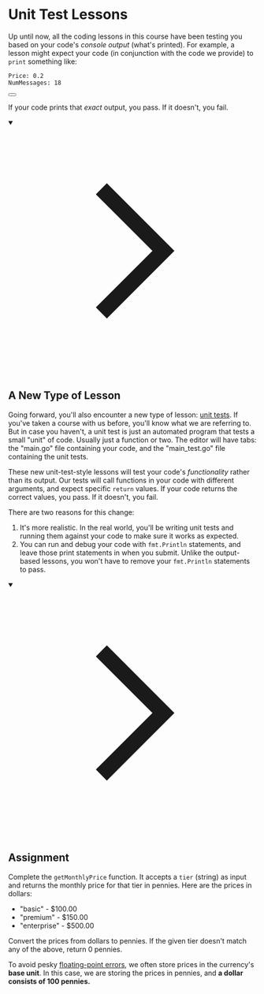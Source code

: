 <h1>Unit Test Lessons</h1>
<p>Up until now, all the coding lessons in this course have been testing you based on your code's <em>console output</em> (what's printed). For example, a lesson might expect your code (in conjunction with the code we provide) to <code>print</code> something like:</p>

<div style="position: relative; isolation: isolate;">
  <pre class="language-bash" tabindex="0"><code class="language-bash">Price: <span class="token number">0.2</span>
NumMessages: <span class="token number">18</span>
</code></pre>

  <button class="markdown-it-code-copy absolute right-2 top-2.5 z-10 m-1 h-6 w-6 cursor-pointer rounded bg-gray-950 text-gray-500 focus:outline-white hover:text-gray-200" data-clipboard-text="Price: 0.2
NumMessages: 18" title="Copy to clipboard">
    <svg data-slot="icon" aria-hidden="true" fill="none" stroke-width="1.5" stroke="currentColor" viewBox="0 0 24 24" xmlns="http://www.w3.org/2000/svg">
      <rect width="8" height="4" x="8" y="2" rx="1" ry="1"></rect><path d="M16 4h2a2 2 0 0 1 2 2v14a2 2 0 0 1-2 2H6a2 2 0 0 1-2-2V6a2 2 0 0 1 2-2h2"></path>
  </svg>
  </button>
</div>
<p>If your code prints that <em>exact</em> output, you pass. If it doesn't, you fail.</p>
<details open="">
<summary>

<svg class="details-icon" xmlns="http://www.w3.org/2000/svg" fill="none" viewBox="0 0 24 24" stroke-width="1.5" stroke="currentColor">
  <path d="m9 18 6-6-6-6"></path>
</svg>
<h2>A New Type of Lesson</h2>
</summary>
<p>Going forward, you'll also encounter a new type of lesson: <a href="https://en.wikipedia.org/wiki/Unit_testing" target="_blank" rel="noopener nofollow">unit tests</a>. If you've taken a course with us before, you'll know what we are referring to. But in case you haven't, a unit test is just an automated program that tests a small "unit" of code. Usually just a function or two. The editor will have tabs: the "main.go" file containing your code, and the "main_test.go" file containing the unit tests.</p>
<p>These new unit-test-style lessons will test your code's <em>functionality</em> rather than its output. Our tests will call functions in your code with different arguments, and expect specific <code>return</code> values. If your code returns the correct values, you pass. If it doesn't, you fail.</p>
<p>There are two reasons for this change:</p>
<ol>
<li>It's more realistic. In the real world, you'll be writing unit tests and running them against your code to make sure it works as expected.</li>
<li>You can run and debug your code with <code>fmt.Println</code> statements, and leave those print statements in when you submit. Unlike the output-based lessons, you won't have to remove your <code>fmt.Println</code> statements to pass.</li>
</ol>
</details>
<details open="">
<summary>

<svg class="details-icon" xmlns="http://www.w3.org/2000/svg" fill="none" viewBox="0 0 24 24" stroke-width="1.5" stroke="currentColor">
  <path d="m9 18 6-6-6-6"></path>
</svg>
<h2>Assignment</h2>
</summary>
<p>Complete the <code>getMonthlyPrice</code> function. It accepts a <code>tier</code> (string) as input and returns the monthly price for that tier in pennies. Here are the prices in dollars:</p>
<ul>
<li>"basic" - $100.00</li>
<li>"premium" - $150.00</li>
<li>"enterprise" - $500.00</li>
</ul>
<p>Convert the prices from dollars to pennies. If the given tier doesn't match any of the above, return 0 pennies.</p>
<div class="callout callout-info">
<p>To avoid pesky <a href="https://en.wikipedia.org/wiki/Floating-point_arithmetic#Accuracy_problems" target="_blank" rel="noopener nofollow">floating-point errors</a>, we often store prices in the currency's <strong>base unit</strong>. In this case, we are storing the prices in pennies, and <strong>a dollar consists of 100 pennies.</strong></p>
</div>
</details>
